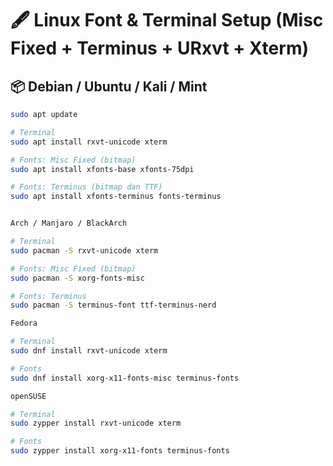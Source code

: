 # 🖋️ Linux Font & Terminal Setup (Misc Fixed + Terminus + URxvt + Xterm)

## 📦 Debian / Ubuntu / Kali / Mint

```bash
sudo apt update

# Terminal
sudo apt install rxvt-unicode xterm

# Fonts: Misc Fixed (bitmap)
sudo apt install xfonts-base xfonts-75dpi

# Fonts: Terminus (bitmap dan TTF)
sudo apt install xfonts-terminus fonts-terminus


Arch / Manjaro / BlackArch

# Terminal
sudo pacman -S rxvt-unicode xterm

# Fonts: Misc Fixed (bitmap)
sudo pacman -S xorg-fonts-misc

# Fonts: Terminus
sudo pacman -S terminus-font ttf-terminus-nerd

Fedora

# Terminal
sudo dnf install rxvt-unicode xterm

# Fonts
sudo dnf install xorg-x11-fonts-misc terminus-fonts

openSUSE

# Terminal
sudo zypper install rxvt-unicode xterm

# Fonts
sudo zypper install xorg-x11-fonts terminus-fonts
